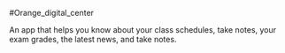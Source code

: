 #Orange_digital_center

An app that helps you know about your class schedules, take notes, your exam grades, the latest news, and take notes.











